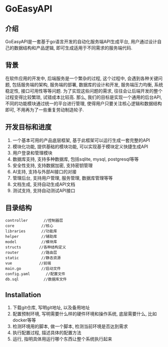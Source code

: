 # GoEasyAPI

## 介绍
GoEasyAPI是一套基于go语言开发的自动化服务端API生成平台, 用户通过设计自己的数据结构和产品逻辑, 即可生成适用于不同需求的服务端代码. 


## 背景
在软件应用的开发中, 后端服务是一个繁杂的过程, 这个过程中, 会遇到各种关键问题, 包括服务端的架构, 服务端的部署, 数据库的设计和开发, 服务端压力均衡, 系统稳定性, 接口可用性等等问题. 为了实现这些问题的需求, 往往会让后端开发的整个过程变得比较繁琐, 试错成本比较高. 那么, 我们的目标是实现一个通用的后台API, 不同的功能模块通过统一的平台进行管理, 使得用户只要关注核心逻辑和数据结构即可, 不用再为了一些重复劳动制造轮子. 


## 开发目标和进度
1. 一个基本可用的产品底层框架, 基于此框架可以运行生成一套完整的API
2. 模块化功能, 提供基础的模块功能, 可以实现基于模块定义快捷生成API
3. 用户登录和管理模块
4. 数据库支持, 支持多种数据库, 包括sqlite, mysql, postgresql等等
5. 安全性支持, 支持数据加密, 支持密钥管理
6. AI支持, 支持与外部AI接口的对接
7. 管理后台, 支持用户管理, 服务管理, 数据库管理等等
8. 文档生成, 支持自动生成API文档
9. 测试支持, 支持自动测试API接口

 
## 目录结构
    controller       //控制器层
    core            //核心
    libraries       //功能库
    helper          //辅助库
    model           //模块库
    structs        //各种结构定义
    router          //路由层
    static          //静态资源
    vue            //前端
    main.go         //启动文件
    config.yaml       //配置文件
    db.sql           //数据库文件

## Installation
1. 下载git仓库, 写明git地址, 以及备用地址
2. 配置预制环境, 写明需要什么样的硬件环境和操作系统, 底层需要什么, 比如docker等等
3. 检测环境用的脚本, 做一个脚本, 检测当前环境是否达到需求
4. 执行配置过程, 描述具体的配置方法
5. 运行, 指明具体用运行哪个东西让整个系统执行起来

